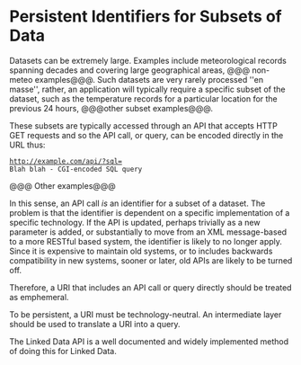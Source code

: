 Persistent Identifiers for Subsets of Data
==========================================
Datasets can be extremely large. Examples include meteorological records spanning decades and covering large geographical areas, @@@ non-meteo examples@@@. Such datasets are very rarely processed ''en masse'', rather, an application will typically require a specific subset of the dataset, such as the temperature records for a particular location for the previous 24 hours, @@@other subset examples@@@.

These subsets are typically accessed through an API that accepts HTTP GET requests and so the API call, or query, can be encoded directly in the URL thus:

<code>http://example.com/api/?sql= Blah blah - CGI-encoded SQL query</code>

@@@ Other examples@@@

In this sense, an API call *is* an identifier for a subset of a dataset. The problem is that the identifier is dependent on a specific implementation of a specific technology. If the API is updated, perhaps trivially as a new parameter is added, or substantially to move from an XML message-based to a more RESTful based system, the identifier is likely to no longer apply. Since it is expensive to maintain old systems, or to includes backwards compatibility in new systems, sooner or later, old APIs are likely to be turned off.

Therefore, a URI that includes an API call or query directly should be treated as emphemeral.

To be persistent, a URI must be technology-neutral. An intermediate layer should be used to translate a URI into a query.

The Linked Data API is a well documented and widely implemented method of doing this for Linked Data.

